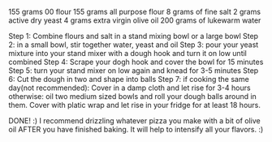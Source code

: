 155 grams 00 flour
155 grams all purpose flour
8 grams of fine salt
2 grams active dry yeast
4 grams extra virgin olive oil
200 grams of lukewarm water

Step 1: Combine flours and salt in a stand mixing bowl or a large bowl
Step 2: in a small bowl, stir together water, yeast and oil
Step 3: pour your yeast mixture into your stand mixer with a dough hook and turn it on low until combined
Step 4: Scrape your dogh hook and cover the bowl for 15 minutes
Step 5: turn your stand mixer on low again and knead for 3-5 minutes
Step 6: Cut the dough in two and shape into balls
Step 7: if cooking the same day(not recommended): Cover in a damp cloth and let rise for 3-4 hours
        otherwise: oil two medium sized bowls and roll your dough balls around in them. Cover with platic wrap and let rise in your fridge for at least 18 hours. 
        
DONE! :) I recommend drizzling whatever pizza you make with a bit of olive oil AFTER you have finished baking. It will help to intensify all your flavors. :)  
